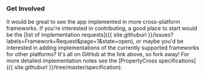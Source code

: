 ### Get Involved

It would be great to see the app implemented in more cross-platform frameworks. If you're interested in contributing, a good place to start would be the [list of implementation requests]({{ site.githuburl }}/issues?labels=Framework+Request&page=1&state=open), or maybe you'd be interested in adding implementations of the currently supported frameworks for other platforms? It's all on GitHub at the link above, so fork away! For more detailed implementation notes see the [PropertyCross specifications]({{ site.githuburl }}/tree/master/specification).
